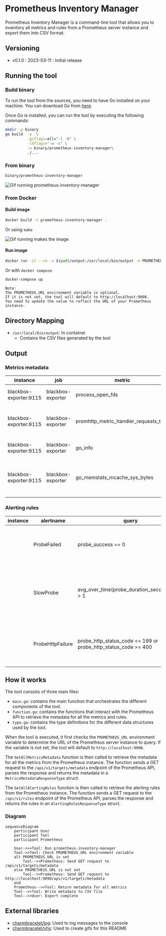 # Prometheus Inventory Manager

Prometheus Inventory Manager is a command-line tool that allows you to inventory all metrics and rules from a Prometheus server instance and export them into CSV format.

## Versioning

- v0.1.0 : 2023-03-11 : Initial release

## Running the tool

### Build binary

To run the tool from the sources, you need to have Go installed on your machine. You can download Go from [here](https://golang.org/dl/).

Once Go is installed, you can run the tool by executing the following commands:

```bash
mkdir -p binary
go build  -a  \
          -gcflags=all="-l -B" \
          -ldflags="-w -s" \
          -o binary/prometheus-inventory-manager\
          ./...
```

### From binary

```bash
binary/prometheus-inventory-manager
```

![Gif running prometheus-inventory-manager](https://vhs.charm.sh/vhs-3Wcj1kVbSfTiEXB3ttfOWy.gif)

### From Docker

#### Build image

```bash
docker build -t prometheus-inventory-manager .
```

Or using `make`

![Gif running makes the image](https://vhs.charm.sh/vhs-6gAfcVDMgK1HFOL52NS1PX.gif)

#### Run image

```bash
docker run -it --rm -v $(pwd)/output:/usr/local/bin/output -e PROMETHEUS_URL=http://localhost:9090 prometheus-inventory-manager
```

Or with `docker compose`

```bash
docker-compose up
```

```text
Note:
The PROMETHEUS_URL environment variable is optional.
If it is not set, the tool will default to http://localhost:9090.
You need to update the value to reflect the URL of your Prometheus instance.
```

## Directory Mapping

- `/usr/local/bin/output`: In container
  - Contains the CSV files generated by the tool

## Output

### Metrics metadata

| instance | job | metric | type | help | unit |
|----------|-----|--------|------|------|------|
| blackbox-exporter:9115 | blackbox-exporter | process_open_fds | gauge | Number of open file descriptors. | |
| blackbox-exporter:9115 | blackbox-exporter | promhttp_metric_handler_requests_total | counter | Total number of scrapes by HTTP status code. | |
| blackbox-exporter:9115 | blackbox-exporter | go_info | gauge | Information about the Go environment. | |
| blackbox-exporter:9115 | blackbox-exporter | go_memstats_mcache_sys_bytes | gauge | Number of bytes used for mcache structures obtained from system. | |

### Alerting rules

| instance | alertname | query | summary | description | criticity |
|----------|-----------|-------|---------|-------------|-----------|
| | ProbeFailed | probe_success == 0 | Blackbox probe failed (instance {{ $labels.instance }}) | Probe failed   VALUE = {{ $value }}   LABELS: {{ $labels }} | error |
| | SlowProbe | avg_over_time(probe_duration_seconds[1m]) > 1 | Blackbox slow probe (instance {{ $labels.instance }}) | Blackbox probe took more than 1s to complete   VALUE = {{ $value }}   LABELS: {{ $labels }} | warning |
| | ProbeHttpFailure | probe_http_status_code <= 199 or probe_http_status_code >= 400 | Blackbox probe HTTP failure (instance {{ $labels.instance }}) | HTTP status code is not 200-399   VALUE = {{ $value }}   LABELS: {{ $labels }} | error |


## How it works

The tool consists of three main files:

- `main.go`: contains the main function that orchestrates the different components of the tool.
- `function.go`: contains the functions that interact with the Prometheus API to retrieve the metadata for all the metrics and rules.
- `type.go`: contains the type definitions for the different data structures used by the tool.

When the tool is executed, it first checks the `PROMETHEUS_URL` environment variable to determine the URL of the Prometheus server instance to query. If the variable is not set, the tool will default to `http://localhost:9090`.

The `GetAllMetricsMetadata` function is then called to retrieve the metadata for all the metrics from the Prometheus instance. The function sends a GET request to the `/api/v1/targets/metadata` endpoint of the Prometheus API, parses the response and returns the metadata in a `MetricsMetadataResponseType` struct.

The `GetAllAlertingRules` function is then called to retrieve the alerting rules from the Prometheus instance. The function sends a GET request to the `/api/v1/rules` endpoint of the Prometheus API, parses the response and returns the rules in an `AlertingRulesResponseType` struct.

### Diagram

```mermaid
sequenceDiagram
    participant User
    participant Tool
    participant Prometheus

    User->>+Tool: Run prometheus-inventory-manager
    Tool->>Tool: Check PROMETHEUS_URL environment variable
    alt PROMETHEUS_URL is set
        Tool-->>Prometheus: Send GET request to /api/v1/targets/metadata
    else PROMETHEUS_URL is not set
        Tool-->>Prometheus: Send GET request to http://localhost:9090/api/v1/targets/metadata
    end
    Prometheus-->>Tool: Return metadata for all metrics
    Tool-->>Tool: Write metadata to CSV file
    Tool-->>User: Export complete
```

## External libraries

- [charmbracelet/log](https://github.com/charmbracelet/log): Used to log messages to the console
- [charmbracelet/vhs](htps://github.com/charmbracelet/vhs): Used to create gifs for this README
